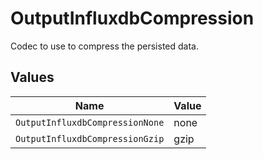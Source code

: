 # OutputInfluxdbCompression

Codec to use to compress the persisted data.


## Values

| Name                            | Value                           |
| ------------------------------- | ------------------------------- |
| `OutputInfluxdbCompressionNone` | none                            |
| `OutputInfluxdbCompressionGzip` | gzip                            |
